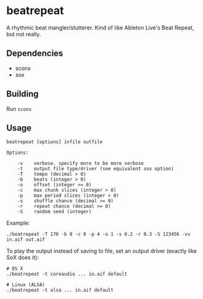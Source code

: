 # beatrepeat

A rhythmic beat mangler/stutterer. Kind of like Ableton Live's Beat Repeat, but not really.

## Dependencies

* scons
* sox

## Building

Run `scons`

## Usage

    beatrepeat [options] infile outfile

    Options:

        -v    verbose. specify more to be more verbose
        -t    output file type/driver (see equivalent sox option)
        -T    tempo (decimal > 0)
        -b    beats (integer > 0)
        -o    offset (integer >= 0)
        -c    max chunk slices (integer > 0)
        -p    max period slices (integer > 0)
        -s    shuffle chance (decimal >= 0)
        -r    repeat chance (decimal >= 0)
        -S    random seed (integer)

Example:

    ./beatrepeat -T 170 -b 8 -c 8 -p 4 -o 1 -s 0.2 -r 0.3 -S 123456 -vv in.aif out.aif

To play the output instead of saving to file, set an output driver (exactly like SoX does it):

    # OS X
    ./beatrepeat -t coreaudio ... in.aif default
    
    # Linux (ALSA)
    ./beatrepeat -t alsa ... in.aif default
